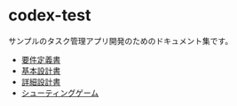 # codex-test

サンプルのタスク管理アプリ開発のためのドキュメント集です。

- [要件定義書](docs/requirements.md)
- [基本設計書](docs/basic_design.md)
- [詳細設計書](docs/detailed_design.md)
- [シューティングゲーム](game/index.html)

